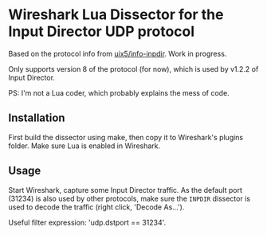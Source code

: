 
Wireshark Lua Dissector for the Input Director UDP protocol
===========================================================

Based on the protocol info from [uix5/info-inpdir][]. Work in progress.

Only supports version 8 of the protocol (for now), which is used by v1.2.2 of
Input Director.


PS: I'm not a Lua coder, which probably explains the mess of code.


Installation
------------

First build the dissector using make, then copy it to Wireshark's plugins 
folder. Make sure Lua is enabled in Wireshark.


Usage
-----

Start Wireshark, capture some Input Director traffic. As the default port 
(31234) is also used by other protocols, make sure the `INPDIR` dissector is
used to decode the traffic (right click, 'Decode As...').

Useful filter expression: 'udp.dstport == 31234'.




[uix5/info-inpdir]: https://github.com/uix5/info-inpdir
